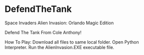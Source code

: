 # DefendTheTank
Space Invaders Alien Invasion: Orlando Magic Edition

Defend The Tank From Cole Anthony!

 How To Play:
Download all files to same local folder.
Open Python Interpreter.
Run the AlienInvasion.EXE executable file.
